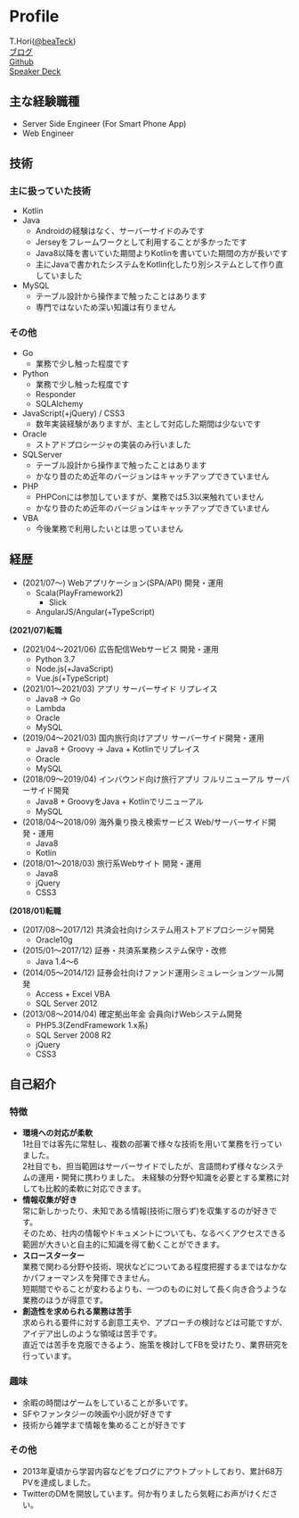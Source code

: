 # Profile
T.Hori([@beaTeck](https://twitter.com/beaTeck))  
[ブログ](https://blog.beatdjam.com/)  
[Github](https://github.com/beatdjam)  
[Speaker Deck](https://speakerdeck.com/beatdjam)  

## 主な経験職種
* Server Side Engineer (For Smart Phone App)
* Web Engineer

## 技術
### 主に扱っていた技術
* Kotlin
* Java
    * Androidの経験はなく、サーバーサイドのみです
    * Jerseyをフレームワークとして利用することが多かったです
    * Java8以降を書いていた期間よりKotlinを書いていた期間の方が長いです
    * 主にJavaで書かれたシステムをKotlin化したり別システムとして作り直していました
* MySQL
    * テーブル設計から操作まで触ったことはあります
    * 専門ではないため深い知識は有りません

### その他
* Go
    * 業務で少し触った程度です
* Python
    * 業務で少し触った程度です
    * Responder
    * SQLAlchemy
* JavaScript(+jQuery) / CSS3
    * 数年実装経験がありますが、主として対応した期間は少ないです
* Oracle
    * ストアドプロシージャの実装のみ行いました
* SQLServer
    * テーブル設計から操作まで触ったことはあります
    * かなり昔のため近年のバージョンはキャッチアップできていません
* PHP
    * PHPConには参加していますが、業務では5.3以来触れていません
    * かなり昔のため近年のバージョンはキャッチアップできていません
* VBA
    * 今後業務で利用したいとは思っていません

## 経歴
* (2021/07〜) Webアプリケーション(SPA/API) 開発・運用
   * Scala(PlayFramework2)
      * Slick 
   * AngularJS/Angular(+TypeScript)

**(2021/07)転職**  

* (2021/04〜2021/06) 広告配信Webサービス 開発・運用
    * Python 3.7
    * Node.js(+JavaScript)
    * Vue.js(+TypeScript)
* (2021/01〜2021/03) アプリ サーバーサイド リプレイス
    * Java8 → Go
    * Lambda
    * Oracle
    * MySQL
* (2019/04〜2021/03) 国内旅行向けアプリ サーバーサイド開発・運用
    * Java8 + Groovy → Java + Kotlinでリプレイス
    * Oracle
    * MySQL
* (2018/09〜2019/04) インバウンド向け旅行アプリ フルリニューアル サーバーサイド開発
    * Java8 + GroovyをJava + Kotlinでリニューアル
    * MySQL
* (2018/04〜2018/09) 海外乗り換え検索サービス Web/サーバーサイド開発・運用
    * Java8
    * Kotlin
* (2018/01〜2018/03) 旅行系Webサイト 開発・運用 
    * Java8
    * jQuery
    * CSS3  

**(2018/01)転職**  

* (2017/08〜2017/12) 共済会社向けシステム用ストアドプロシージャ開発
    * Oracle10g
* (2015/01〜2017/12) 証券・共済系業務システム保守・改修
    * Java 1.4〜6 
* (2014/05〜2014/12) 証券会社向けファンド運用シミュレーションツール開発
    * Access + Excel VBA
    * SQL Server 2012
* (2013/08〜2014/04) 確定拠出年金 会員向けWebシステム開発
    * PHP5.3(ZendFramework 1.x系)
    * SQL Server 2008 R2
    * jQuery
    * CSS3

## 自己紹介
### 特徴
* **環境への対応が柔軟**  
1社目では客先に常駐し、複数の部署で様々な技術を用いて業務を行っていました。  
2社目でも、担当範囲はサーバーサイドでしたが、言語問わず様々なシステムの運用・開発に携わりました。
未経験の分野や知識を必要とする業務に対しても比較的柔軟に対応できます。
* **情報収集が好き**  
常に新しかったり、未知である情報(技術に限らず)を収集するのが好きです。  
そのため、社内の情報やドキュメントについても、なるべくアクセスできる範囲が大きいと自主的に知識を得て動くことができます。
* **スロースターター**  
業務で関わる分野や技術、現状などについてある程度把握するまではなかなかパフォーマンスを発揮できません。  
短期間でやることが変わるよりも、一つのものに対して長く向き合うような業務のほうが得意です。
* **創造性を求められる業務は苦手**  
求められる要件に対する創意工夫や、アプローチの検討などは可能ですが、アイデア出しのような領域は苦手です。  
直近では苦手を克服できるよう、施策を検討してFBを受けたり、業界研究を行っています。

### 趣味
* 余暇の時間はゲームをしていることが多いです。
* SFやファンタジーの映画や小説が好きです
* 技術から雑学まで情報を集めることが好きです

### その他
* 2013年夏頃から学習内容などをブログにアウトプットしており、累計68万PVを達成しました。  
* TwitterのDMを開放しています。何か有りましたら気軽にお声がけください。
